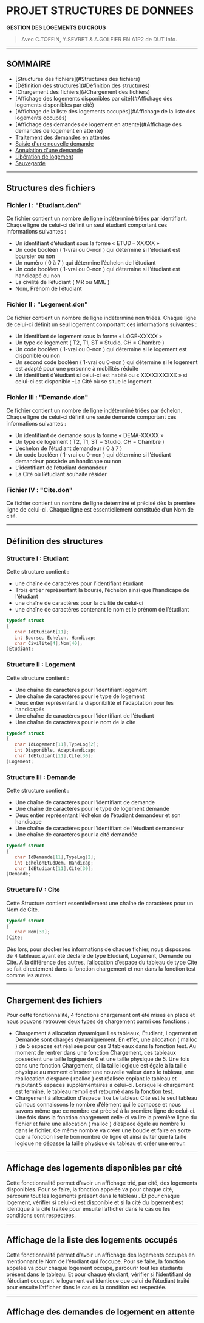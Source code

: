 # PROJET STRUCTURES DE DONNEES
**GESTION DES LOGEMENTS DU CROUS**
> Avec C.TOFFIN, Y.SEVRET & A.GOLFIER EN A1P2 de DUT Info.

---
## SOMMAIRE
   - [Structures des fichiers](#Structures des fichiers)
   - [Définition des structures](#Définition des structures)
   - [Chargement des fichiers](#Chargement des fichiers)
   - [Affichage des logements disponibles par cité](#Affichage des logements disponibles par cité)
   - [Affichage de la liste des logements occupés](#Affichage de la liste des logements occupés)
   - [Affichage des demandes de logement en attente](#Affichage des demandes de logement en attente)
   - [Traitement des demandes en attentes](#license)
   - [Saisie d'une nouvelle demande](#license)
   - [Annulation d'une demande](#license)
   - [Libération de logement](#license)
   - [Sauvegarde](#license)
   
---
## Structures des fichiers

### Fichier I : "Etudiant.don"

Ce fichier contient un nombre de ligne indéterminé triées par identifiant. Chaque ligne de
celui-ci définit un seul étudiant comportant ces informations suivantes :
   - Un identifiant d’étudiant sous la forme « ETUD – XXXXX »
   - Un code booléen ( 1-vrai ou 0-non ) qui détermine si l’étudiant est boursier ou non
   - Un numéro ( 0 à 7 ) qui détermine l’échelon de l’étudiant
   - Un code booléen ( 1-vrai ou 0-non ) qui détermine si l’étudiant est handicapé ou non
   - La civilité de l’étudiant ( MR ou MME )
   - Nom, Prénom de l’étudiant

### Fichier II : "Logement.don"

Ce fichier contient un nombre de ligne indéterminé non triées. Chaque ligne de celui-ci
définit un seul logement comportant ces informations suivantes :
   - Un identifiant de logement sous la forme « LOGE-XXXXX »
   - Un type de logement ( T2, T1, ST = Studio, CH = Chambre )
   - Un code booléen ( 1-vrai ou 0-non ) qui détermine si le logement est disponible ou non
   - Un second code booléen ( 1-vrai ou 0-non ) qui détermine si le logement est adapté pour une personne à mobilités réduite
   - Un identifiant d’étudiant si celui-ci est habité ou « XXXXXXXXXX » si celui-ci est disponible
   -La Cité où se situe le logement

### Fichier III : "Demande.don"

Ce fichier contient un nombre de ligne indéterminé triées par échelon. Chaque ligne de
celui-ci définit une seule demande comportant ces informations suivantes :
   - Un identifiant de demande sous la forme « DEMA-XXXXX »
   - Un type de logement ( T2, T1, ST = Studio, CH = Chambre )
   - L’echelon de l’étudiant demandeur ( 0 à 7 )
   - Un code booléen ( 1-vrai ou 0-non ) qui détermine si l’étudiant demandeur possède un
   handicape ou non
   - L’identifiant de l’étudiant demandeur
   - La Cité où l’étudiant souhaite résider

### Fichier IV : "Cite.don"

Ce fichier contient un nombre de ligne déterminé et précisé dès la première ligne de celui-ci.
Chaque ligne est essentiellement constituée d’un Nom de cité.

---
## Définition des structures

### Structure I : Etudiant

Cette structure contient :
   - une chaîne de caractères pour l’identifiant étudiant
   - Trois entier représentant la bourse, l’échelon ainsi que l’handicape de l’étudiant
   - une chaîne de caractères pour la civilité de celui-ci
   - une chaîne de caractères contenant le nom et le prénom de l’étudiant

```c
typedef struct
{
   char IdEtudiant[11];
   int Bourse, Echelon, Handicap;
   char Civilite[4],Nom[40];
}Etudiant;
```

### Structure II : Logement

Cette structure contient :
   - Une chaîne de caractères pour l’identifiant logement
   - Une chaîne de caractères pour le type de logement
   - Deux entier représentant la disponibilité et l’adaptation pour les handicapés
   - Une chaîne de caractères pour l’identifiant de l’étudiant
   - Une chaîne de caractères pour le nom de la cite

```c
typedef struct
{
   char IdLogement[11],TypeLog[2];
   int Disponible, AdaptHandicap;
   char IdEtudiant[11],Cite[30];
}Logement;
```

### Structure III : Demande

Cette structure contient :
   - Une chaîne de caractères pour l’identifiant de demande
   - Une chaîne de caractères pour le type de logement demandé
   - Deux entier représentant l’échelon de l’étudiant demandeur et son handicape
   - Une chaîne de caractères pour l’identifiant de l’étudiant demandeur
   - Une chaîne de caractères pour la cité demandée

```c
typedef struct
{
   char IdDemande[11],TypeLog[2];
   int EchelonEtudDem, Handicap;
   char IdEtudiant[11],Cite[30];
}Demande;
```

### Structure IV : Cite

Cette Structure contient essentiellement une chaîne de caractères pour un Nom de Cite.

```c
typedef struct
{
   char Nom[30];
}Cite;
```

Dès lors, pour stocker les informations de chaque fichier, nous disposons de 4 tableaux ayant
été déclaré de type Etudiant, Logement, Demande ou Cite. A la différence des autres, l’allocation
d’espace du tableau de type Cite se fait directement dans la fonction chargement et non dans la
fonction test comme les autres.

---
## Chargement des fichiers

Pour cette fonctionnalité, 4 fonctions chargement ont été mises en place et nous pouvons
retrouver deux types de chargement parmi ces fonctions :
   - Chargement à allocation dynamique
Les tableaux, Étudiant, Logement et Demande sont chargés dynamiquement. En
effet, une allocation ( malloc ) de 5 espaces est réalisée pour ces 3 tableaux dans la fonction test. Au
moment de rentrer dans une fonction Chargement, ces tableaux possèdent une taille logique de 0 et
une taille physique de 5.
Une fois dans une fonction Chargement, si la taille logique est égale à la taille
physique au moment d’insérer une nouvelle valeur dans le tableau, une réallocation d’espace
( realloc ) est réalisée copiant le tableau et rajoutant 5 espaces supplémentaires à celui-ci.
Lorsque le chargement est terminé, le tableau rempli est retourné dans la fonction
test.
   - Chargement à allocation d’espace fixe
Le tableau Cite est le seul tableau où nous connaissons le nombre d’élément qui le
compose et nous savons même que ce nombre est précisé à la première ligne de celui-ci. Une fois
dans la fonction chargement celle-ci va lire la première ligne du fichier et faire une allocation (
malloc ) d’espace égale au nombre lu dans le fichier.
Ce même nombre va créer une boucle et faire en sorte que la fonction lise le bon
nombre de ligne et ainsi éviter que la taille logique ne dépasse la taille physique du tableau et créer
une erreur.

---
## Affichage des logements disponibles par cité

Cette fonctionnalité permet d’avoir un affichage trié, par cité, des logements disponibles.
Pour se faire, la fonction appelée va pour chaque cité, parcourir tout les logements présent dans le
tableau . Et pour chaque logement, vérifier si celui-ci est disponible et si la cité du logement est
identique à la cité traitée pour ensuite l’afficher dans le cas où les conditions sont respectées.

---
## Affichage de la liste des logements occupés

Cette fonctionnalité permet d’avoir un affichage des logements occupés en mentionnant le
Nom de l’étudiant qui l’occupe. Pour se faire, la fonction appelée va pour chaque logement occupé,
parcourir tout les étudiants présent dans le tableau. Et pour chaque étudiant, vérifier si l’identifiant
de l’étudiant occupant le logement est identique que celui de l’étudiant traité pour ensuite l’afficher
dans le cas où la condition est respectée.

---
## Affichage des demandes de logement en attente



